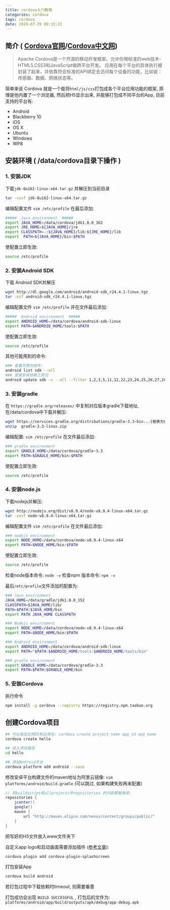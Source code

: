 ```yaml
---
title: cordova入门教程
categories: cordova
tags: cordova
date: 2019-07-29 09:33:23
---
```


简介 ( [Cordova官网](https://cordova.apache.org/)/[Cordova中文网](https://cordova.axuer.com/))
----

> Apache Cordova是一个开源的移动开发框架。允许你用标准的web技术-HTML5,CSS3和JavaScript做跨平台开发。 应用在每个平台的具体执行被封装了起来，并依靠符合标准的API绑定去访问每个设备的功能，比如说：传感器、数据、网络状态等。

简单来说 Cordova 就是一个能将`html/js/css`打包成各个平台应用功能的框架, 原理是他内置了一个浏览器, 然后把H5显示出来, 并能够打包成不同平台的App, 目前支持的平台有:

- Android
- Blackberry 10
- iOS
- OS X
- Ubuntu
- Windows
- WP8

安装环境 ( /data/cordova目录下操作 )
------

### 1. 安装JDK

下载`jdk-8u162-linux-x64.tar.gz` 并解压到当前目录

```bash
tar -xzvf jdk-8u162-linux-x64.tar.gz
```

编辑配置文件 `vim /etc/profile` 在最后添加:

```bash
#####  Java environment  #####
export JAVA_HOME=/data/cordova/jdk1.8.0_162
export JRE_HOME=${JAVA_HOME}/jre
export CLASSPATH=.:${JAVA_HOME}/lib:${JRE_HOME}/lib
export  PATH=${JAVA_HOME}/bin:$PATH
```

使配置立即生效:

```bash
source /etc/profile
```

### 2. 安装Android SDK

下载 Android SDK并解压

```bash
wget http://dl.google.com/android/android-sdk_r24.4.1-linux.tgz
tar -xzf android-sdk_r24.4.1-linux.tgz 
```

编辑配置文件 `vim /etc/profile` 并在文件最后添加:

```bash
#####  Android environment  #####
export ANDROID_HOME=/data/cordova/android-sdk-linux
export PATH=$ANDROID_HOME/tools:$PATH
```

使配置立即生效:

```bash
source /etc/profile
```

其他可能用到的命令:

```bash
### 查看可用的组件:
android list sdk --all
### 安装安卓依赖工具包
android update sdk -u --all --filter 1,2,3,5,11,12,22,23,24,25,26,27,28,29,45,88,89
```

### 3. 安装gradle

在 `https://gradle.org/releases/` 中复制对应版本gradle下载地址,在/data/cordova中下载并解压:

```bash
wget https://services.gradle.org/distributions/gradle-3.3-bin...(替换为你复制的那个下载地址)
unzip  gradle-3.3-linux.zip
```

编辑配置: `vim /etc/profile` 在文件最后添加:

```bash
### gradle environment
export GRADLE_HOME=/data/cordova/gradle-3.3
export PATH=$GRADLE_HOME/bin:$PATH
```

使配置立即生效:

```bash
source /etc/profile
```

### 4. 安装node.js

下载nodejs并解压:

```bash
wget http://nodejs.org/dist/v8.9.4/node-v8.9.4-linux-x64.tar.gz
tar -zxvf node-v8.9.4-linux-x64.tar.gz
```

编辑配置文件 `vim /etc/profile` 在文件最后添加:

```bash
### nodejs environment
export NODE_HOME=/data/cordova/node-v8.9.4-linux-x64
export PATH=$NODE_HOME/bin:$PATH  
```

使配置立即生效: 

```bash
source /etc/profile
```

检查node版本命令: `node -v`
检查npm 版本命令: `npm -v`

最后`/etc/profile`文件添加的配置为:

```bash
### Java environment
JAVA_HOME=/data/gradle/jdk1.8.0_152
CLASSPATH=$JAVA_HOME/lib/
PATH=$PATH:$JAVA_HOME/bin
export PATH JAVA_HOME CLASSPATH

### Nodejs environment
export NODE_HOME=/data/cordova/node-v8.9.4-linux-x64
export PATH=$NODE_HOME/bin:$PATH

### Android environment
export ANDROID_HOME=/data/cordova/android-sdk-linux
export PATH="$PATH:$ANDROID_HOME/tools:$ANDROID_HOME/tools/bin"

### gradle environment
export GRADLE_HOME=/data/cordova/gradle-3.3
export PATH=$PATH:$GRADLE_HOME/bin
```

### 5. 安装Cordova

执行命令

```bash
npm install -g cordova --registry https://registry.npm.taobao.org
```

创建Cordova项目
-------------

```bash
## 可以指定应用ID和应用名: cordova create project_name app_id app_name
cordova create hello

## 进入项目路径
cd hello

## 添加Android平台
cordova platform add android --save
```

修改安卓平台构建文件的maven地址为阿里云镜像: `vim  platforms/android/build.gradle` (可以跳过, 如果构建失败再来配置)

```gradle
// 将buildscript和allprojects中repositories 的内容都替换成:
repositories {
    jcenter()
    google()
    maven {
        url "http://maven.aliyun.com/nexus/content/groups/public/"
    }
}
```

把写好的H5文件放入www文件夹下

自定义app logo和启动画面需要添加插件 ([参考文章](https://blog.csdn.net/lc_style/article/details/78401105)):

```bash
cordova plugin add cordova-plugin-splashscreen
```

打包安装App

```bash
cordova build android
```

若打包过程中下载依赖时timeout, 则需要番蔷

打包成功会出现 `BUILD SUCCESSFUL` , 打包后的文件为: `platforms/android/app/build/outputs/apk/debug/app-debug.apk`